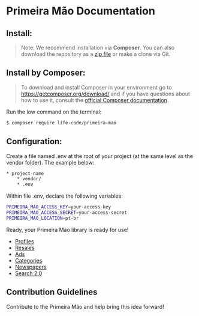 # Primeira Mão Documentation


## Install:
> Note: We recommend installation via **Composer**. You can also download the repository as a [zip file](https://github.com/life-code/primeira-mao/archive/master.zip) or make a clone via Git. 

 
## Install by Composer:
> To download and install Composer in your environment go to https://getcomposer.org/download/ and if you have questions about how to use it, consult the [official Composer documentation](https://getcomposer.org/doc).

Run the low command on the terminal:
```sh
$ composer require life-code/primeira-mao
```

## Configuration: ##
Create a file named .env at the root of your project (at the same level as the vendor folder). The example below:

```sh
* project-name
    * vendor/
    * .env
```


Within file .env, declare the following variables:

```sh
PRIMEIRA_MAO_ACCESS_KEY=your-access-key
PRIMEIRA_MAO_ACCESS_SECRET=your-access-secret
PRIMEIRA_MAO_LOCATION=pt-br
```

Ready, your Primeira Mão library is ready for use!

- [Profiles](https://github.com/life-code/primeira-mao/tree/master/docs/profiles.md)
- [Resales](https://github.com/life-code/primeira-mao/tree/master/docs/resales.md)
- [Ads](https://github.com/life-code/primeira-mao/tree/master/docs/ads.md)
- [Categories](https://github.com/life-code/primeira-mao/tree/master/docs/categories.md)
- [Newspapers](https://github.com/life-code/primeira-mao/tree/master/docs/newspapers.md)
- [Search 2.0](https://github.com/life-code/primeira-mao/tree/master/docs/search-2.0.md)


## Contribution Guidelines
Contribute to the Primeira Mão and help bring this idea forward!